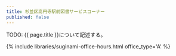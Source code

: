 ```yaml
---
title: 杉並区高円寺駅前図書サービスコーナー
published: false
---
```


TODO: {{ page.title }}について記述する。

{% include libraries/suginami-office-hours.html office_type='A' %}

